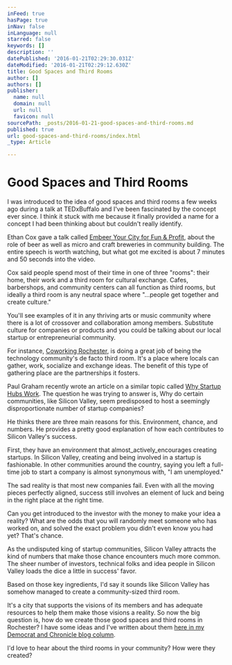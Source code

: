 ```yaml
---
inFeed: true
hasPage: true
inNav: false
inLanguage: null
starred: false
keywords: []
description: ''
datePublished: '2016-01-21T02:29:30.031Z'
dateModified: '2016-01-21T02:29:12.630Z'
title: Good Spaces and Third Rooms
author: []
authors: []
publisher:
  name: null
  domain: null
  url: null
  favicon: null
sourcePath: _posts/2016-01-21-good-spaces-and-third-rooms.md
published: true
url: good-spaces-and-third-rooms/index.html
_type: Article

---
```

# Good Spaces and Third Rooms

I was introduced to the idea of good spaces and third rooms a few weeks ago during a talk at TEDxBuffalo and I've been fascinated by the concept ever since. I think it stuck with me because it finally provided a name for a concept I had been thinking about but couldn't really identify.

Ethan Cox gave a talk called [Embeer Your City for Fun & Profit][0], about the role of beer as well as micro and craft breweries in community building. The entire speech is worth watching, but what got me excited is about 7 minutes and 50 seconds into the video.

Cox said people spend most of their time in one of three "rooms": their home, their work and a third room for cultural exchange. Cafes, barbershops, and community centers can all function as third rooms, but ideally a third room is any neutral space where "...people get together and create culture."

You'll see examples of it in any thriving arts or music community where there is a lot of crossover and collaboration among members. Substitute culture for companies or products and you could be talking about our local startup or entrepreneurial community.

For instance, [Coworking Rochester][1], is doing a great job of being the technology community's de facto third room. It's a place where locals can gather, work, socialize and exchange ideas. The benefit of this type of gathering place are the partnerships it fosters.

Paul Graham recently wrote an article on a similar topic called [Why Startup Hubs Work][2]. The question he was trying to answer is, Why do certain communities, like Silicon Valley, seem predisposed to host a seemingly disproportionate number of startup companies?

He thinks there are three main reasons for this. Environment, chance, and numbers. He provides a pretty good explanation of how each contributes to Silicon Valley's success.

First, they have an environment that almost_actively_encourages creating startups. In Silicon Valley, creating and being involved in a startup is fashionable. In other communities around the country, saying you left a full-time job to start a company is almost synonymous with, "I am unemployed."

The sad reality is that most new companies fail. Even with all the moving pieces perfectly aligned, success still involves an element of luck and being in the right place at the right time.

Can you get introduced to the investor with the money to make your idea a reality? What are the odds that you will randomly meet someone who has worked on, and solved the exact problem you didn't even know you had yet? That's chance.

As the undisputed king of startup communities, Silicon Valley attracts the kind of numbers that make those chance encounters much more common. The sheer number of investors, technical folks and idea people in Silicon Valley loads the dice a little in success' favor.

Based on those key ingredients, I'd say it sounds like Silicon Valley has somehow managed to create a community-sized third room.

It's a city that supports the visions of its members and has adequate resources to help them make those visions a reality. So now the big question is, how do we create those good spaces and third rooms in Rochester? I have some ideas and I've written about them [here in my Democrat and Chronicle blog column][3].

I'd love to hear about the third rooms in your community? How were they created?

[0]: http://www.youtube.com/watch?v=Sqr9oy0HU8A&list=PL8CC87B7DA9CD2A19&index=1&feature=plpp_video
[1]: http://www.coworkingrochester.com/
[2]: http://www.paulgraham.com/hubs.html
[3]: http://blogs.democratandchronicle.com/youngprofessionals/?p=3582
